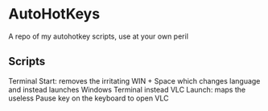 # AutoHotKeys

A repo of my autohotkey scripts, use at your own peril

## Scripts

Terminal Start: removes the irritating WIN + Space which changes language and instead launches Windows Terminal instead
VLC Launch: maps the useless Pause key on the keyboard to open VLC
